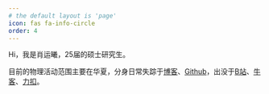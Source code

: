 ```yaml
---
# the default layout is 'page'
icon: fas fa-info-circle
order: 4
---
```


Hi，我是肖运曦，25届的硕士研究生。

目前的物理活动范围主要在华夏，分身日常失踪于[博客](https://zoomds.github.io/)、[Github](https://github.com/Zoomds)，出没于[B站](https://space.bilibili.com/290673424)、[牛客](https://www.nowcoder.com/users/900897269)、[力扣](https://leetcode.cn/u/zoom-x/)。

